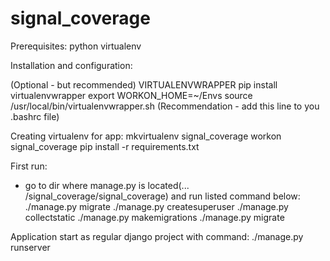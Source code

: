 # signal_coverage

Prerequisites:
python
virtualenv

Installation and configuration:

(Optional - but recommended)
VIRTUALENVWRAPPER
pip install virtualenvwrapper
export WORKON_HOME=~/Envs
source /usr/local/bin/virtualenvwrapper.sh (Recommendation - add this line to you .bashrc file)

Creating virtualenv for app:
mkvirtualenv signal_coverage
workon signal_coverage
pip install -r requirements.txt

First run:
- go to dir where manage.py is located(... /signal_coverage/signal_coverage) and run listed command below:
./manage.py migrate
./manage.py createsuperuser
./manage.py collectstatic
./manage.py makemigrations
./manage.py migrate

Application start as regular django project with command:
./manage.py runserver
